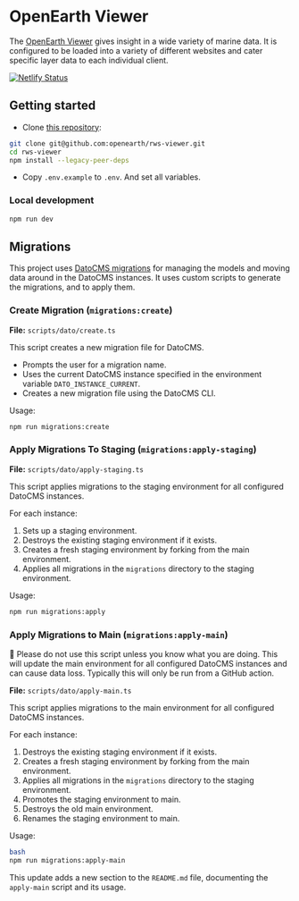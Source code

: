 # OpenEarth Viewer

The [OpenEarth Viewer](https://rws-viewer.netlify.app/) gives insight in a wide variety of marine data. It is configured to be loaded into a variety of different websites and cater specific layer data to each individual client.

[![Netlify Status](https://api.netlify.com/api/v1/badges/119b8ff3-5b22-4995-b43b-b31f21ba77c3/deploy-status)](https://app.netlify.com/sites/rws-viewer/deploys)

## Getting started

- Clone [this repository](https://github.com/openearth/rws-viewer):

```sh
git clone git@github.com:openearth/rws-viewer.git
cd rws-viewer
npm install --legacy-peer-deps
```

- Copy `.env.example` to `.env`. And set all variables.

### Local development

```sh
npm run dev
```

## Migrations

This project uses [DatoCMS migrations](https://www.datocms.com/docs/content-management-api/migrations) for managing the models and moving data around in the DatoCMS instances. It uses custom scripts to generate the migrations, and to apply them.

### Create Migration (`migrations:create`)

**File:** `scripts/dato/create.ts`

This script creates a new migration file for DatoCMS.

- Prompts the user for a migration name.
- Uses the current DatoCMS instance specified in the environment variable `DATO_INSTANCE_CURRENT`.
- Creates a new migration file using the DatoCMS CLI.

Usage:

```bash
npm run migrations:create
```

### Apply Migrations To Staging (`migrations:apply-staging`)

**File:** `scripts/dato/apply-staging.ts`

This script applies migrations to the staging environment for all configured DatoCMS instances.

For each instance:

1. Sets up a staging environment.
2. Destroys the existing staging environment if it exists.
3. Creates a fresh staging environment by forking from the main environment.
4. Applies all migrations in the `migrations` directory to the staging environment.

Usage:

```bash
npm run migrations:apply
```

### Apply Migrations to Main (`migrations:apply-main`)

🚧 Please do not use this script unless you know what you are doing. This will update the main environment for all configured DatoCMS instances and can cause data loss. Typically this will only be run from a GitHub action.

**File:** `scripts/dato/apply-main.ts`

This script applies migrations to the main environment for all configured DatoCMS instances.

For each instance:

1. Destroys the existing staging environment if it exists.
2. Creates a fresh staging environment by forking from the main environment.
3. Applies all migrations in the `migrations` directory to the staging environment.
4. Promotes the staging environment to main.
5. Destroys the old main environment.
6. Renames the staging environment to main.

Usage:

```bash
bash
npm run migrations:apply-main
```

This update adds a new section to the `README.md` file, documenting the `apply-main` script and its usage.
